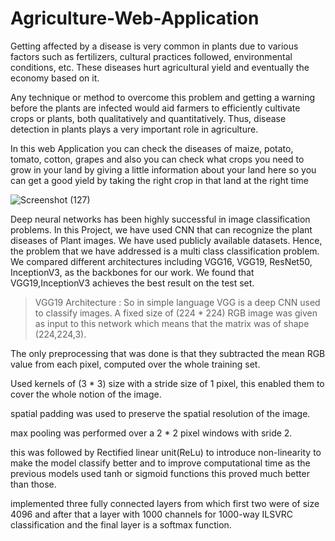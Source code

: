# Agriculture-Web-Application
Getting affected by a disease is very common in plants due to various factors such as fertilizers, cultural practices followed, environmental conditions, etc. These diseases hurt agricultural yield and eventually the economy based on it. 

Any technique or method to overcome this problem and getting a warning before the plants are infected would aid farmers to efficiently cultivate crops or plants, both qualitatively and quantitatively. Thus, disease detection in plants plays a very important role in agriculture.

In this web Application you can check the diseases of maize, potato, tomato, cotton, grapes and also you can check what crops you need to grow in your land by giving a little information about your land here so you can get a good yield by taking the right crop in that land at the right time




![Screenshot (127)](https://user-images.githubusercontent.com/63738852/117561159-e86ba200-b0b1-11eb-9c0b-b193870d8b06.png)





Deep neural networks has been highly successful in image classification problems. In this Project, we have used CNN that can recognize the plant diseases of Plant images. We have used publicly available datasets. Hence, the problem that we have addressed is a multi class classification problem. We compared different architectures including VGG16, VGG19, ResNet50, InceptionV3, as the backbones for our work. We found that VGG19,InceptionV3 achieves the best result on the test set.

>VGG19 Architecture :
So in simple language VGG is a deep CNN used to classify images.
A fixed size of (224 * 224) RGB image was given as input to this network which means that the matrix was of shape (224,224,3).

The only preprocessing that was done is that they subtracted the mean RGB value from each pixel, computed over the whole training set.

Used kernels of (3 * 3) size with a stride size of 1 pixel, this enabled them to cover the whole notion of the image.

spatial padding was used to preserve the spatial resolution of the image.

max pooling was performed over a 2 * 2 pixel windows with sride 2.

this was followed by Rectified linear unit(ReLu) to introduce non-linearity to make the model classify better and to improve computational time as the previous models used tanh or sigmoid functions this proved much better than those.

implemented three fully connected layers from which first two were of size 4096 and after that a layer with 1000 channels for 1000-way ILSVRC classification and the final layer is a softmax function.

